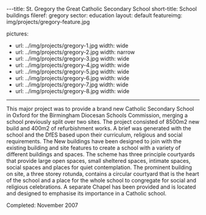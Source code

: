 ---title: St. Gregory the Great Catholic Secondary School
short-title: School buildings
fileref: gregory
sector: education
layout: default
featureimg: img/projects/gregory-feature.jpg

pictures:
  - url: ../img/projects/gregory-1.jpg
    width: wide
  - url: ../img/projects/gregory-2.jpg
    width: narrow
  - url: ../img/projects/gregory-3.jpg
    width: wide
  - url: ../img/projects/gregory-4.jpg
    width: wide
  - url: ../img/projects/gregory-5.jpg
    width: wide
  - url: ../img/projects/gregory-6.jpg
    width: wide
  - url: ../img/projects/gregory-7.jpg
    width: wide
  - url: ../img/projects/gregory-8.jpg
    width: wide

---

This major project was to provide a brand new Catholic Secondary School in Oxford for the Birmingham Diocesan Schools Commission, merging a school previously split over two sites. The project consisted of 8500m2 new build and 400m2 of refurbishment works.
A brief was generated with the school and the DfES based upon their curriculum, religious and social requirements. The New buildings have been designed to join with the existing building and site features to create a school with a variety of different buildings and spaces.
The scheme has three principle courtyards that provide large open spaces, small sheltered spaces, intimate spaces, social spaces and places for quiet contemplation.
The prominent building on site, a three storey rotunda, contains a circular courtyard that is the heart of the school and a place for the whole school to congregate for social and religious celebrations. A separate Chapel has been provided and is located and designed to emphasise its importance in a Catholic school.

Completed: November 2007

